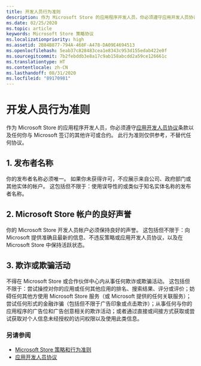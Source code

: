 ```yaml
---
title: 开发人员行为准则
description: 作为 Microsoft Store 的应用程序开发人员，你必须遵守应用开发人员协议条款以及任何你与 Microsoft 签订的其他许可或合约。
ms.date: 02/25/2020
ms.topic: article
keywords: Microsoft Store 策略协议
ms.localizationpriority: high
ms.assetid: 2B84B877-794A-468F-A478-DA09E4694513
ms.openlocfilehash: 5eab37c828483cea1e8343c953d155edab422e0f
ms.sourcegitcommit: 7b2febddb3e8a17c9ab158abcdd2a59ce126661c
ms.translationtype: HT
ms.contentlocale: zh-CN
ms.lasthandoff: 08/31/2020
ms.locfileid: "89170981"
---
```

# <a name="developer-code-of-conduct"></a>开发人员行为准则

作为 Microsoft Store 的应用程序开发人员，你必须遵守[应用开发人员协议](/legal/windows/agreements/app-developer-agreement)条款以及任何你与 Microsoft 签订的其他许可或合约。 此行为准则仅供参考，不替代任何协议。


## <a name="1-publisher-name"></a>1. 发布者名称

你的发布者名称必须唯一。 如果你未获得许可，不应展示来自公司、政府部门或其他实体的帐户。 这包括但不限于：使用误导性的或类似于知名实体名称的发布者名称。


## <a name="2-store-account-in-good-standing"></a>2. Microsoft Store 帐户的良好声誉

你的 Microsoft Store 开发人员帐户必须保持良好的声誉。 这包括但不限于：向 Microsoft 提供准确且最新的信息、不违反策略或应用开发人员协议，以及在 Microsoft Store 中保持活跃状态。


## <a name="3-fraudulent-or-dishonest-activities"></a>3. 欺诈或欺骗活动

不得在 Microsoft Store 或合作伙伴中心内从事任何欺诈或欺骗活动。 这包括但不限于：尝试操控对你的应用或任何其他应用的排名、搜索结果、评分或评价；妨碍任何其他方使用 Microsoft Store 服务（或 Microsoft 提供的任何关联服务）；尝试任何形式的金融诈骗（包括但不限于广告印象或点击欺诈）；从事任何与你的应用程序的广告位和广告创意相关的欺诈活动；或者通过直接或间接方式获取或尝试获取对个人信息未经授权的访问权限以及使用此类信息。


### <a name="see-also"></a>另请参阅

- [Microsoft Store 策略和行为准则](store-policies-and-code-of-conduct.md)
- [应用开发人员协议](/legal/windows/agreements/app-developer-agreement)